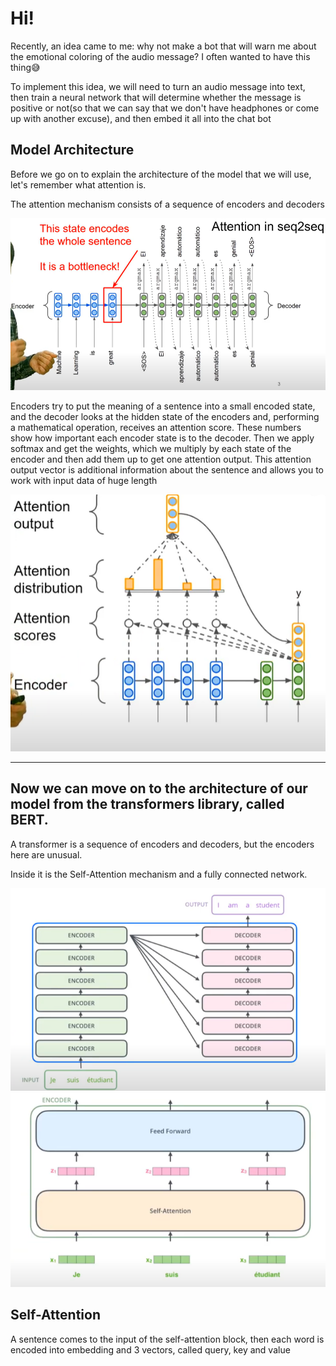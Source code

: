 # Hi!
Recently, an idea came to me: why not make a bot that will warn me about the emotional coloring of the audio message? 
I often wanted to have this thing😅

To implement this idea, we will need to turn an audio message into text,
then train a neural network that will determine 
whether the message is positive or not(so that we can say that we don't have headphones or come up with another excuse),
and then embed it all into the chat bot


## Model Architecture


Before we go on to explain the architecture of the model that we will use, let's remember what attention is.

The attention mechanism consists of a sequence of encoders and decoders

![head](https://github.com/MariaSultanbekova/sentiment_analysis_bot/blob/main/encoder-decoder.png)

Encoders try to put the meaning of a sentence into a small encoded state, and the decoder looks at the hidden state of the encoders and, performing a mathematical operation, receives an attention score. These numbers show how important each encoder state is to the decoder. Then we apply softmax and get the weights, which we multiply by each state of the encoder and then add them up to get one attention output. This attention output vector is additional information about the sentence and allows you to work with input data of huge length

![head](https://github.com/MariaSultanbekova/sentiment_analysis_bot/blob/main/attention_score.png)

--------------------------------------------------------------------------------------------------------------
## Now we can move on to the architecture of our model from the transformers library, called BERT. 

A transformer is a sequence of encoders and decoders, but the encoders here are unusual. 

Inside it is the Self-Attention mechanism and a fully connected network. 

![header](https://github.com/MariaSultanbekova/sentiment_analysis_bot/blob/main/transformer.png)![header](https://github.com/MariaSultanbekova/sentiment_analysis_bot/blob/main/encoder.png)


## Self-Attention
A sentence comes to the input of the self-attention block, then each word is encoded into embedding and 3 vectors, called query, key and value


